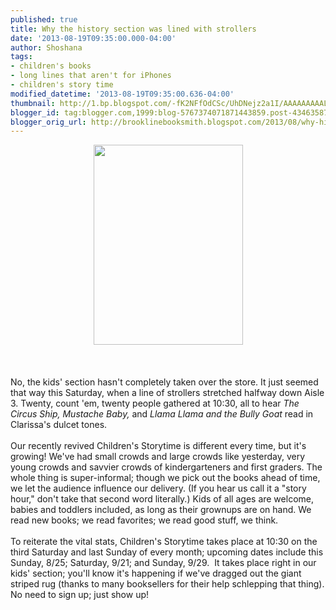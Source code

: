 ```yaml
---
published: true
title: Why the history section was lined with strollers
date: '2013-08-19T09:35:00.000-04:00'
author: Shoshana
tags:
- children's books
- long lines that aren't for iPhones
- children's story time
modified_datetime: '2013-08-19T09:35:00.636-04:00'
thumbnail: http://1.bp.blogspot.com/-fK2NFfOdCSc/UhDNejz2a1I/AAAAAAAAALA/glD8QywozFo/s72-c/photo.JPG
blogger_id: tag:blogger.com,1999:blog-5767374071871443859.post-4346358740029131964
blogger_orig_url: http://brooklinebooksmith.blogspot.com/2013/08/why-history-section-was-lined-with.html
---
```


<div class="separator" style="clear: both; text-align: center;"><a href="http://1.bp.blogspot.com/-fK2NFfOdCSc/UhDNejz2a1I/AAAAAAAAALA/glD8QywozFo/s1600/photo.JPG" imageanchor="1" style="margin-left: 1em; margin-right: 1em;"><img border="0" height="320" src="http://1.bp.blogspot.com/-fK2NFfOdCSc/UhDNejz2a1I/AAAAAAAAALA/glD8QywozFo/s320/photo.JPG" width="239" /></a></div><br /><br /><br />No, the kids' section hasn't completely taken over the store. It just seemed that way this Saturday, when a line of strollers stretched halfway down Aisle 3. Twenty,&nbsp;count&nbsp;'em, twenty people gathered at 10:30, all&nbsp;to hear<em> The Circus Ship, Mustache Baby, </em>and<em>&nbsp;Llama Llama and the Bully Goat</em> read in Clarissa's dulcet tones.<br /><br />Our recently revived Children's Storytime is different every time, but it's growing!&nbsp;We've had small crowds and large crowds like yesterday, very young crowds and savvier crowds of kindergarteners and first graders. The whole thing is super-informal; though we pick out the books ahead of time, we let the audience influence our delivery. (If you hear us call it a "story hour," don't take that second word literally.) Kids of all ages are welcome, babies and toddlers included, as long as their grownups are on hand. We read new books; we read favorites; we read good stuff, we think.<br /><br />To reiterate the vital stats, Children's Storytime takes place at 10:30 on&nbsp;the third Saturday and last Sunday of every month; upcoming dates include this Sunday, 8/25; Saturday, 9/21; and Sunday, 9/29.&nbsp; It takes place right in our kids' section; you'll know it's happening if we've dragged out the giant striped rug (thanks to many booksellers for their help schlepping that thing). No need to sign up; just show up!<br />